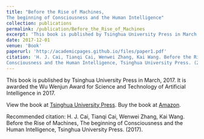 ```yaml
---
title: "Before the Rise of Machines, 
The beginning of Consciousness and the Human Intelligence"
collection: publications
permalink: /publication/Before_the_Rise_of_Machines
excerpt: 'This book is published by Tsinghua University Press in March, 2017, awarded the Wu Wenjun Award for Science and Technology of Artificial Intelligence.'
date: 2017-12-01
venue: 'Book'
paperurl: 'http://academicpages.github.io/files/paper1.pdf'
citation: 'H. J. Cai, Tianqi Cai, Wenwei Zhang, Kai Wang. Before the Rise of Machines, The beginning of
Consciousness and the Human Intelligence, Tsinghua University Press. (2017)'
---
```

This book is published by Tsinghua University Press in March, 2017.
It is awarded the Wu Wenjun Award for Science and Technology of Artificial Intelligence in 2017.

View the book at [Tsinghua University Press](http://www.tup.tsinghua.edu.cn/booksCenter/book_07345801.html).
Buy the book at [Amazon](https://www.amazon.cn/dp/B073XKWX8Q).


Recommended citation: H. J. Cai, Tianqi Cai, Wenwei Zhang, Kai Wang. Before the Rise of Machines, The beginning of
Consciousness and the Human Intelligence, Tsinghua University Press. (2017).